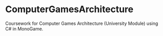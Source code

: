 # ComputerGamesArchitecture

Coursework for Computer Games Architecture (University Module) using C# in MonoGame.